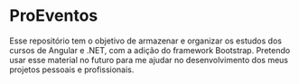# ProEventos
Esse repositório tem o objetivo de armazenar e organizar os estudos dos cursos de Angular e .NET, com a adição do framework Bootstrap. Pretendo usar esse material no futuro para me ajudar no desenvolvimento dos meus projetos pessoais e profissionais.
